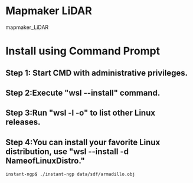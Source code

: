 # Mapmaker LiDAR
mapmaker_LiDAR

# Install using Command Prompt

## Step 1: Start CMD with administrative privileges.

## Step 2:Execute "wsl --install" command.

## Step 3:Run "wsl -l -o" to list other Linux releases.

## Step 4:You can install your favorite Linux distribution, use "wsl --install -d NameofLinuxDistro."

```sh
instant-ngp$ ./instant-ngp data/sdf/armadillo.obj
```
